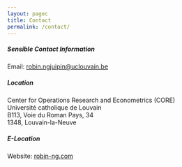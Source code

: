 ```yaml
---
layout: pagec
title: Contact 
permalink: /contact/
---
```


##### Sensible Contact Information
Email: [robin.ngjuipin@uclouvain.be](mailto:robin.ngjuipin@uclouvain.be)

##### Location
Center for Operations Research and Econometrics (CORE)\
Université catholique de Louvain\
B113, Voie du Roman Pays, 34\
1348, Louvain-la-Neuve

##### E-Location
Website: [robin-ng.com](https://robin-ng.com)